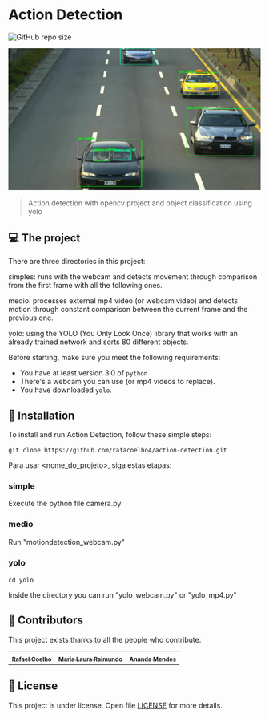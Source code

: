 # Action Detection

![GitHub repo size](https://img.shields.io/github/repo-size/rafacoelho4/action-detection?style=for-the-badge)

![Alt text](medio/img.jpg?raw=true "Title")

> Action detection with opencv project and object classification using yolo

## 💻 The project

There are three directories in this project:

simples: runs with the webcam and detects movement through comparison
from the first frame with all the following ones.

medio: processes external mp4 video (or webcam video) and detects motion
through constant comparison between the current frame and the previous one.

yolo: using the YOLO (You Only Look Once) library that works with an already trained network and
sorts 80 different objects.

Before starting, make sure you meet the following requirements:

- You have at least version 3.0 of `python`
- There's a webcam you can use (or mp4 videos to replace).
- You have downloaded `yolo`.

## 🚀 Installation

To install and run Action Detection, follow these simple steps:

```
git clone https://github.com/rafacoelho4/action-detection.git
```

Para usar <nome_do_projeto>, siga estas etapas:

### simple

Execute the python file camera.py

### medio

Run "motiondetection_webcam.py"

### yolo

```
cd yolo
```

Inside the directory you can run "yolo_webcam.py" or "yolo_mp4.py"

## 🤝 Contributors

This project exists thanks to all the people who contribute.

<table>
  <tr>
    <td align="center">
      <a href="#">
        <sub>
          <b>Rafael Coelho</b>
        </sub>
      </a>
    </td>
    <td align="center">
      <a href="#">
        <sub>
          <b>Maria Laura Raimundo</b>
        </sub>
      </a>
    </td>
    <td align="center">
      <a href="#">
        <sub>
          <b>Ananda Mendes</b>
        </sub>
      </a>
    </td>
  </tr>
</table>

## 📝 License

This project is under license. Open file [LICENSE](LICENSE.md) for more details.
